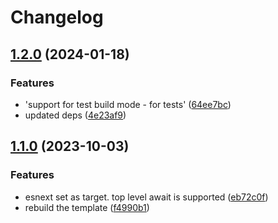 # Changelog

## [1.2.0](https://github.com/murolem/vite-template-vanilla-ts-lib-mode/compare/v1.1.0...v1.2.0) (2024-01-18)


### Features

* 'support for test build mode - for tests' ([64ee7bc](https://github.com/murolem/vite-template-vanilla-ts-lib-mode/commit/64ee7bc241c5f00ad22a426cf05bb4bbd7be3749))
* updated deps ([4e23af9](https://github.com/murolem/vite-template-vanilla-ts-lib-mode/commit/4e23af9a885b012e119eae977d8efe4cbacd209c))

## [1.1.0](https://github.com/murolem/vite-template-vanilla-ts-lib-mode/compare/v1.0.0...v1.1.0) (2023-10-03)


### Features

* esnext set as target. top level await is supported ([eb72c0f](https://github.com/murolem/vite-template-vanilla-ts-lib-mode/commit/eb72c0fd903670095ebf977562f6ea95c1856c1f))
* rebuild the template ([f4990b1](https://github.com/murolem/vite-template-vanilla-ts-lib-mode/commit/f4990b19a5ca24e6c05d6a806b75f014c2b35d78))
